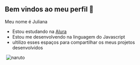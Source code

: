 ## Bem vindos ao meu perfil 🖤

Meu nome é Juliana

- Estou estudando na [Alura](https://www.alura.com.br)
- Estou me desenvolvendo na linguagem do Javascript
- ultilizo esses espaços para compartilhar os meus projetos desenvolvidos




![]()
![naruto](https://github.com/user-attachments/assets/58f23bd3-f837-45d8-bc84-8cd17a196418)
